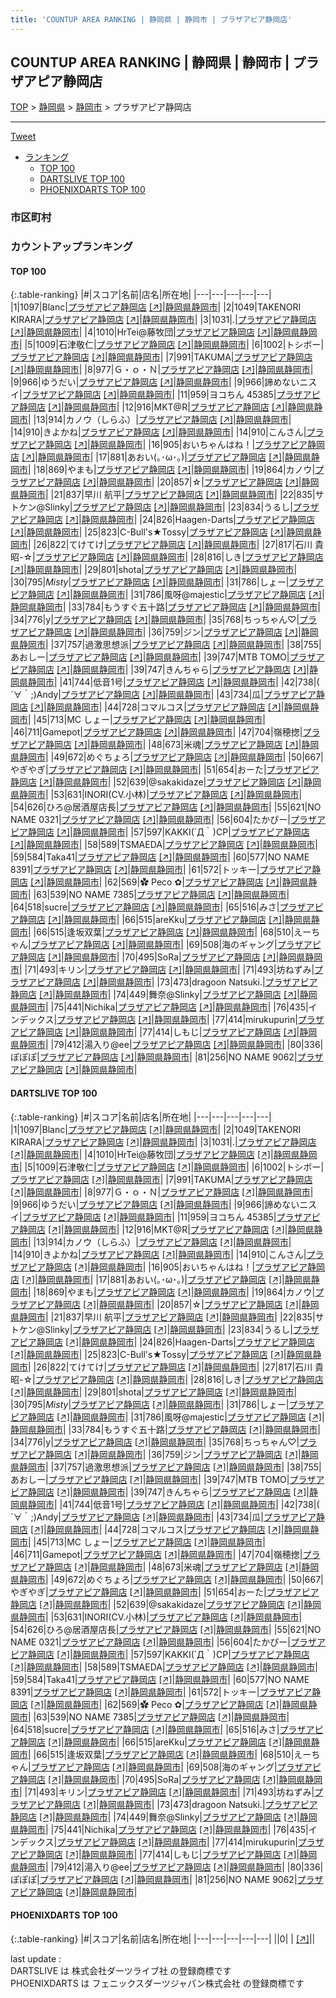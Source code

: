 ```yaml
---
title: 'COUNTUP AREA RANKING | 静岡県 | 静岡市 | プラザアピア静岡店'
---
```

## COUNTUP AREA RANKING | 静岡県 | 静岡市 | プラザアピア静岡店

[TOP](/darts/rank/) > [静岡県](/darts/rank/静岡県/) > [静岡市](/darts/rank/静岡県/静岡市/) > プラザアピア静岡店

___

<a href="https://twitter.com/share?ref_src=twsrc%5Etfw" data-text="COUNTUP AREA RANKING | 静岡県静岡市プラザアピア静岡店" class="twitter-share-button" data-hashtags="DARTSLIVE,PHOENIXDARTS,darts,ダーツ" data-show-count="false">Tweet</a>

* [ランキング](#カウントアップランキング)
    * [TOP 100](#top-100)
    * [DARTSLIVE TOP 100](#dartslive-top-100)
    * [PHOENIXDARTS TOP 100](#phoenixdarts-top-100)

### 市区町村

<ul>

</ul>

### カウントアップランキング

#### TOP 100



{:.table-ranking}
|#|スコア|名前|店名|所在地|
|---|---|---|---|---|
|1|1097|<span class="rank-name-dl">Blanc</span>|<a href="/darts/rank/shops/a243d5fac7a019170d9b047a20a7ba1e.html">プラザアピア静岡店</a> <a href="https://search.dartslive.com/jp/shop/a243d5fac7a019170d9b047a20a7ba1e">[↗]</a>|<a href="/darts/rank/静岡県/静岡市">静岡県静岡市</a>|
|2|1049|<span class="rank-name-dl">TAKENORI KIRARA</span>|<a href="/darts/rank/shops/a243d5fac7a019170d9b047a20a7ba1e.html">プラザアピア静岡店</a> <a href="https://search.dartslive.com/jp/shop/a243d5fac7a019170d9b047a20a7ba1e">[↗]</a>|<a href="/darts/rank/静岡県/静岡市">静岡県静岡市</a>|
|3|1031|<span class="rank-name-dl">.</span>|<a href="/darts/rank/shops/a243d5fac7a019170d9b047a20a7ba1e.html">プラザアピア静岡店</a> <a href="https://search.dartslive.com/jp/shop/a243d5fac7a019170d9b047a20a7ba1e">[↗]</a>|<a href="/darts/rank/静岡県/静岡市">静岡県静岡市</a>|
|4|1010|<span class="rank-name-dl">HrTei@藤牧団</span>|<a href="/darts/rank/shops/a243d5fac7a019170d9b047a20a7ba1e.html">プラザアピア静岡店</a> <a href="https://search.dartslive.com/jp/shop/a243d5fac7a019170d9b047a20a7ba1e">[↗]</a>|<a href="/darts/rank/静岡県/静岡市">静岡県静岡市</a>|
|5|1009|<span class="rank-name-dl">石津敬仁</span>|<a href="/darts/rank/shops/a243d5fac7a019170d9b047a20a7ba1e.html">プラザアピア静岡店</a> <a href="https://search.dartslive.com/jp/shop/a243d5fac7a019170d9b047a20a7ba1e">[↗]</a>|<a href="/darts/rank/静岡県/静岡市">静岡県静岡市</a>|
|6|1002|<span class="rank-name-dl">トシボー</span>|<a href="/darts/rank/shops/a243d5fac7a019170d9b047a20a7ba1e.html">プラザアピア静岡店</a> <a href="https://search.dartslive.com/jp/shop/a243d5fac7a019170d9b047a20a7ba1e">[↗]</a>|<a href="/darts/rank/静岡県/静岡市">静岡県静岡市</a>|
|7|991|<span class="rank-name-dl">TAKUMA</span>|<a href="/darts/rank/shops/a243d5fac7a019170d9b047a20a7ba1e.html">プラザアピア静岡店</a> <a href="https://search.dartslive.com/jp/shop/a243d5fac7a019170d9b047a20a7ba1e">[↗]</a>|<a href="/darts/rank/静岡県/静岡市">静岡県静岡市</a>|
|8|977|<span class="rank-name-dl">Ｇ・ｏ・Ｎ</span>|<a href="/darts/rank/shops/a243d5fac7a019170d9b047a20a7ba1e.html">プラザアピア静岡店</a> <a href="https://search.dartslive.com/jp/shop/a243d5fac7a019170d9b047a20a7ba1e">[↗]</a>|<a href="/darts/rank/静岡県/静岡市">静岡県静岡市</a>|
|9|966|<span class="rank-name-dl">ゆうだい</span>|<a href="/darts/rank/shops/a243d5fac7a019170d9b047a20a7ba1e.html">プラザアピア静岡店</a> <a href="https://search.dartslive.com/jp/shop/a243d5fac7a019170d9b047a20a7ba1e">[↗]</a>|<a href="/darts/rank/静岡県/静岡市">静岡県静岡市</a>|
|9|966|<span class="rank-name-dl">諦めないニスイ</span>|<a href="/darts/rank/shops/a243d5fac7a019170d9b047a20a7ba1e.html">プラザアピア静岡店</a> <a href="https://search.dartslive.com/jp/shop/a243d5fac7a019170d9b047a20a7ba1e">[↗]</a>|<a href="/darts/rank/静岡県/静岡市">静岡県静岡市</a>|
|11|959|<span class="rank-name-dl">ヨコちん 45385</span>|<a href="/darts/rank/shops/a243d5fac7a019170d9b047a20a7ba1e.html">プラザアピア静岡店</a> <a href="https://search.dartslive.com/jp/shop/a243d5fac7a019170d9b047a20a7ba1e">[↗]</a>|<a href="/darts/rank/静岡県/静岡市">静岡県静岡市</a>|
|12|916|<span class="rank-name-dl">MKT@R</span>|<a href="/darts/rank/shops/a243d5fac7a019170d9b047a20a7ba1e.html">プラザアピア静岡店</a> <a href="https://search.dartslive.com/jp/shop/a243d5fac7a019170d9b047a20a7ba1e">[↗]</a>|<a href="/darts/rank/静岡県/静岡市">静岡県静岡市</a>|
|13|914|<span class="rank-name-dl">カノウ（しらふ）</span>|<a href="/darts/rank/shops/a243d5fac7a019170d9b047a20a7ba1e.html">プラザアピア静岡店</a> <a href="https://search.dartslive.com/jp/shop/a243d5fac7a019170d9b047a20a7ba1e">[↗]</a>|<a href="/darts/rank/静岡県/静岡市">静岡県静岡市</a>|
|14|910|<span class="rank-name-dl">きよかね</span>|<a href="/darts/rank/shops/a243d5fac7a019170d9b047a20a7ba1e.html">プラザアピア静岡店</a> <a href="https://search.dartslive.com/jp/shop/a243d5fac7a019170d9b047a20a7ba1e">[↗]</a>|<a href="/darts/rank/静岡県/静岡市">静岡県静岡市</a>|
|14|910|<span class="rank-name-dl">こんさん</span>|<a href="/darts/rank/shops/a243d5fac7a019170d9b047a20a7ba1e.html">プラザアピア静岡店</a> <a href="https://search.dartslive.com/jp/shop/a243d5fac7a019170d9b047a20a7ba1e">[↗]</a>|<a href="/darts/rank/静岡県/静岡市">静岡県静岡市</a>|
|16|905|<span class="rank-name-dl">おいちゃんはね！</span>|<a href="/darts/rank/shops/a243d5fac7a019170d9b047a20a7ba1e.html">プラザアピア静岡店</a> <a href="https://search.dartslive.com/jp/shop/a243d5fac7a019170d9b047a20a7ba1e">[↗]</a>|<a href="/darts/rank/静岡県/静岡市">静岡県静岡市</a>|
|17|881|<span class="rank-name-dl">あおい(｡･ω･｡)</span>|<a href="/darts/rank/shops/a243d5fac7a019170d9b047a20a7ba1e.html">プラザアピア静岡店</a> <a href="https://search.dartslive.com/jp/shop/a243d5fac7a019170d9b047a20a7ba1e">[↗]</a>|<a href="/darts/rank/静岡県/静岡市">静岡県静岡市</a>|
|18|869|<span class="rank-name-dl">やまも</span>|<a href="/darts/rank/shops/a243d5fac7a019170d9b047a20a7ba1e.html">プラザアピア静岡店</a> <a href="https://search.dartslive.com/jp/shop/a243d5fac7a019170d9b047a20a7ba1e">[↗]</a>|<a href="/darts/rank/静岡県/静岡市">静岡県静岡市</a>|
|19|864|<span class="rank-name-dl">カノウ</span>|<a href="/darts/rank/shops/a243d5fac7a019170d9b047a20a7ba1e.html">プラザアピア静岡店</a> <a href="https://search.dartslive.com/jp/shop/a243d5fac7a019170d9b047a20a7ba1e">[↗]</a>|<a href="/darts/rank/静岡県/静岡市">静岡県静岡市</a>|
|20|857|<span class="rank-name-dl">☆</span>|<a href="/darts/rank/shops/a243d5fac7a019170d9b047a20a7ba1e.html">プラザアピア静岡店</a> <a href="https://search.dartslive.com/jp/shop/a243d5fac7a019170d9b047a20a7ba1e">[↗]</a>|<a href="/darts/rank/静岡県/静岡市">静岡県静岡市</a>|
|21|837|<span class="rank-name-dl">早川 航平</span>|<a href="/darts/rank/shops/a243d5fac7a019170d9b047a20a7ba1e.html">プラザアピア静岡店</a> <a href="https://search.dartslive.com/jp/shop/a243d5fac7a019170d9b047a20a7ba1e">[↗]</a>|<a href="/darts/rank/静岡県/静岡市">静岡県静岡市</a>|
|22|835|<span class="rank-name-dl">サトケン@Slinky</span>|<a href="/darts/rank/shops/a243d5fac7a019170d9b047a20a7ba1e.html">プラザアピア静岡店</a> <a href="https://search.dartslive.com/jp/shop/a243d5fac7a019170d9b047a20a7ba1e">[↗]</a>|<a href="/darts/rank/静岡県/静岡市">静岡県静岡市</a>|
|23|834|<span class="rank-name-dl">うるし</span>|<a href="/darts/rank/shops/a243d5fac7a019170d9b047a20a7ba1e.html">プラザアピア静岡店</a> <a href="https://search.dartslive.com/jp/shop/a243d5fac7a019170d9b047a20a7ba1e">[↗]</a>|<a href="/darts/rank/静岡県/静岡市">静岡県静岡市</a>|
|24|826|<span class="rank-name-dl">Haagen-Darts</span>|<a href="/darts/rank/shops/a243d5fac7a019170d9b047a20a7ba1e.html">プラザアピア静岡店</a> <a href="https://search.dartslive.com/jp/shop/a243d5fac7a019170d9b047a20a7ba1e">[↗]</a>|<a href="/darts/rank/静岡県/静岡市">静岡県静岡市</a>|
|25|823|<span class="rank-name-dl">C-Bull&#x27;s★Tossy</span>|<a href="/darts/rank/shops/a243d5fac7a019170d9b047a20a7ba1e.html">プラザアピア静岡店</a> <a href="https://search.dartslive.com/jp/shop/a243d5fac7a019170d9b047a20a7ba1e">[↗]</a>|<a href="/darts/rank/静岡県/静岡市">静岡県静岡市</a>|
|26|822|<span class="rank-name-dl">てけてけ</span>|<a href="/darts/rank/shops/a243d5fac7a019170d9b047a20a7ba1e.html">プラザアピア静岡店</a> <a href="https://search.dartslive.com/jp/shop/a243d5fac7a019170d9b047a20a7ba1e">[↗]</a>|<a href="/darts/rank/静岡県/静岡市">静岡県静岡市</a>|
|27|817|<span class="rank-name-dl">石川 貴昭-☆</span>|<a href="/darts/rank/shops/a243d5fac7a019170d9b047a20a7ba1e.html">プラザアピア静岡店</a> <a href="https://search.dartslive.com/jp/shop/a243d5fac7a019170d9b047a20a7ba1e">[↗]</a>|<a href="/darts/rank/静岡県/静岡市">静岡県静岡市</a>|
|28|816|<span class="rank-name-dl">しき</span>|<a href="/darts/rank/shops/a243d5fac7a019170d9b047a20a7ba1e.html">プラザアピア静岡店</a> <a href="https://search.dartslive.com/jp/shop/a243d5fac7a019170d9b047a20a7ba1e">[↗]</a>|<a href="/darts/rank/静岡県/静岡市">静岡県静岡市</a>|
|29|801|<span class="rank-name-dl">shota</span>|<a href="/darts/rank/shops/a243d5fac7a019170d9b047a20a7ba1e.html">プラザアピア静岡店</a> <a href="https://search.dartslive.com/jp/shop/a243d5fac7a019170d9b047a20a7ba1e">[↗]</a>|<a href="/darts/rank/静岡県/静岡市">静岡県静岡市</a>|
|30|795|<span class="rank-name-dl">*Misty*</span>|<a href="/darts/rank/shops/a243d5fac7a019170d9b047a20a7ba1e.html">プラザアピア静岡店</a> <a href="https://search.dartslive.com/jp/shop/a243d5fac7a019170d9b047a20a7ba1e">[↗]</a>|<a href="/darts/rank/静岡県/静岡市">静岡県静岡市</a>|
|31|786|<span class="rank-name-dl">しょー</span>|<a href="/darts/rank/shops/a243d5fac7a019170d9b047a20a7ba1e.html">プラザアピア静岡店</a> <a href="https://search.dartslive.com/jp/shop/a243d5fac7a019170d9b047a20a7ba1e">[↗]</a>|<a href="/darts/rank/静岡県/静岡市">静岡県静岡市</a>|
|31|786|<span class="rank-name-dl">風呀@majestic</span>|<a href="/darts/rank/shops/a243d5fac7a019170d9b047a20a7ba1e.html">プラザアピア静岡店</a> <a href="https://search.dartslive.com/jp/shop/a243d5fac7a019170d9b047a20a7ba1e">[↗]</a>|<a href="/darts/rank/静岡県/静岡市">静岡県静岡市</a>|
|33|784|<span class="rank-name-dl">もうすぐ五十路</span>|<a href="/darts/rank/shops/a243d5fac7a019170d9b047a20a7ba1e.html">プラザアピア静岡店</a> <a href="https://search.dartslive.com/jp/shop/a243d5fac7a019170d9b047a20a7ba1e">[↗]</a>|<a href="/darts/rank/静岡県/静岡市">静岡県静岡市</a>|
|34|776|<span class="rank-name-dl">y</span>|<a href="/darts/rank/shops/a243d5fac7a019170d9b047a20a7ba1e.html">プラザアピア静岡店</a> <a href="https://search.dartslive.com/jp/shop/a243d5fac7a019170d9b047a20a7ba1e">[↗]</a>|<a href="/darts/rank/静岡県/静岡市">静岡県静岡市</a>|
|35|768|<span class="rank-name-dl">ちっちゃん♡</span>|<a href="/darts/rank/shops/a243d5fac7a019170d9b047a20a7ba1e.html">プラザアピア静岡店</a> <a href="https://search.dartslive.com/jp/shop/a243d5fac7a019170d9b047a20a7ba1e">[↗]</a>|<a href="/darts/rank/静岡県/静岡市">静岡県静岡市</a>|
|36|759|<span class="rank-name-dl">ジン</span>|<a href="/darts/rank/shops/a243d5fac7a019170d9b047a20a7ba1e.html">プラザアピア静岡店</a> <a href="https://search.dartslive.com/jp/shop/a243d5fac7a019170d9b047a20a7ba1e">[↗]</a>|<a href="/darts/rank/静岡県/静岡市">静岡県静岡市</a>|
|37|757|<span class="rank-name-dl">過激思想派</span>|<a href="/darts/rank/shops/a243d5fac7a019170d9b047a20a7ba1e.html">プラザアピア静岡店</a> <a href="https://search.dartslive.com/jp/shop/a243d5fac7a019170d9b047a20a7ba1e">[↗]</a>|<a href="/darts/rank/静岡県/静岡市">静岡県静岡市</a>|
|38|755|<span class="rank-name-dl">あおしー</span>|<a href="/darts/rank/shops/a243d5fac7a019170d9b047a20a7ba1e.html">プラザアピア静岡店</a> <a href="https://search.dartslive.com/jp/shop/a243d5fac7a019170d9b047a20a7ba1e">[↗]</a>|<a href="/darts/rank/静岡県/静岡市">静岡県静岡市</a>|
|39|747|<span class="rank-name-dl">MTB TOMO</span>|<a href="/darts/rank/shops/a243d5fac7a019170d9b047a20a7ba1e.html">プラザアピア静岡店</a> <a href="https://search.dartslive.com/jp/shop/a243d5fac7a019170d9b047a20a7ba1e">[↗]</a>|<a href="/darts/rank/静岡県/静岡市">静岡県静岡市</a>|
|39|747|<span class="rank-name-dl">きんちゃら</span>|<a href="/darts/rank/shops/a243d5fac7a019170d9b047a20a7ba1e.html">プラザアピア静岡店</a> <a href="https://search.dartslive.com/jp/shop/a243d5fac7a019170d9b047a20a7ba1e">[↗]</a>|<a href="/darts/rank/静岡県/静岡市">静岡県静岡市</a>|
|41|744|<span class="rank-name-dl">低音1号</span>|<a href="/darts/rank/shops/a243d5fac7a019170d9b047a20a7ba1e.html">プラザアピア静岡店</a> <a href="https://search.dartslive.com/jp/shop/a243d5fac7a019170d9b047a20a7ba1e">[↗]</a>|<a href="/darts/rank/静岡県/静岡市">静岡県静岡市</a>|
|42|738|<span class="rank-name-dl">( ´∀｀;)Andy</span>|<a href="/darts/rank/shops/a243d5fac7a019170d9b047a20a7ba1e.html">プラザアピア静岡店</a> <a href="https://search.dartslive.com/jp/shop/a243d5fac7a019170d9b047a20a7ba1e">[↗]</a>|<a href="/darts/rank/静岡県/静岡市">静岡県静岡市</a>|
|43|734|<span class="rank-name-dl">瓜</span>|<a href="/darts/rank/shops/a243d5fac7a019170d9b047a20a7ba1e.html">プラザアピア静岡店</a> <a href="https://search.dartslive.com/jp/shop/a243d5fac7a019170d9b047a20a7ba1e">[↗]</a>|<a href="/darts/rank/静岡県/静岡市">静岡県静岡市</a>|
|44|728|<span class="rank-name-dl">コマルコス</span>|<a href="/darts/rank/shops/a243d5fac7a019170d9b047a20a7ba1e.html">プラザアピア静岡店</a> <a href="https://search.dartslive.com/jp/shop/a243d5fac7a019170d9b047a20a7ba1e">[↗]</a>|<a href="/darts/rank/静岡県/静岡市">静岡県静岡市</a>|
|45|713|<span class="rank-name-dl">MC しょー</span>|<a href="/darts/rank/shops/a243d5fac7a019170d9b047a20a7ba1e.html">プラザアピア静岡店</a> <a href="https://search.dartslive.com/jp/shop/a243d5fac7a019170d9b047a20a7ba1e">[↗]</a>|<a href="/darts/rank/静岡県/静岡市">静岡県静岡市</a>|
|46|711|<span class="rank-name-dl">Gamepot</span>|<a href="/darts/rank/shops/a243d5fac7a019170d9b047a20a7ba1e.html">プラザアピア静岡店</a> <a href="https://search.dartslive.com/jp/shop/a243d5fac7a019170d9b047a20a7ba1e">[↗]</a>|<a href="/darts/rank/静岡県/静岡市">静岡県静岡市</a>|
|47|704|<span class="rank-name-dl">嶺穂揔</span>|<a href="/darts/rank/shops/a243d5fac7a019170d9b047a20a7ba1e.html">プラザアピア静岡店</a> <a href="https://search.dartslive.com/jp/shop/a243d5fac7a019170d9b047a20a7ba1e">[↗]</a>|<a href="/darts/rank/静岡県/静岡市">静岡県静岡市</a>|
|48|673|<span class="rank-name-dl">米魂</span>|<a href="/darts/rank/shops/a243d5fac7a019170d9b047a20a7ba1e.html">プラザアピア静岡店</a> <a href="https://search.dartslive.com/jp/shop/a243d5fac7a019170d9b047a20a7ba1e">[↗]</a>|<a href="/darts/rank/静岡県/静岡市">静岡県静岡市</a>|
|49|672|<span class="rank-name-dl">めぐちょろ</span>|<a href="/darts/rank/shops/a243d5fac7a019170d9b047a20a7ba1e.html">プラザアピア静岡店</a> <a href="https://search.dartslive.com/jp/shop/a243d5fac7a019170d9b047a20a7ba1e">[↗]</a>|<a href="/darts/rank/静岡県/静岡市">静岡県静岡市</a>|
|50|667|<span class="rank-name-dl">やぎやぎ</span>|<a href="/darts/rank/shops/a243d5fac7a019170d9b047a20a7ba1e.html">プラザアピア静岡店</a> <a href="https://search.dartslive.com/jp/shop/a243d5fac7a019170d9b047a20a7ba1e">[↗]</a>|<a href="/darts/rank/静岡県/静岡市">静岡県静岡市</a>|
|51|654|<span class="rank-name-dl">おーた</span>|<a href="/darts/rank/shops/a243d5fac7a019170d9b047a20a7ba1e.html">プラザアピア静岡店</a> <a href="https://search.dartslive.com/jp/shop/a243d5fac7a019170d9b047a20a7ba1e">[↗]</a>|<a href="/darts/rank/静岡県/静岡市">静岡県静岡市</a>|
|52|639|<span class="rank-name-dl">@sakakidaze</span>|<a href="/darts/rank/shops/a243d5fac7a019170d9b047a20a7ba1e.html">プラザアピア静岡店</a> <a href="https://search.dartslive.com/jp/shop/a243d5fac7a019170d9b047a20a7ba1e">[↗]</a>|<a href="/darts/rank/静岡県/静岡市">静岡県静岡市</a>|
|53|631|<span class="rank-name-dl">INORI(CV.小林)</span>|<a href="/darts/rank/shops/a243d5fac7a019170d9b047a20a7ba1e.html">プラザアピア静岡店</a> <a href="https://search.dartslive.com/jp/shop/a243d5fac7a019170d9b047a20a7ba1e">[↗]</a>|<a href="/darts/rank/静岡県/静岡市">静岡県静岡市</a>|
|54|626|<span class="rank-name-dl">ひろ@居酒屋店長</span>|<a href="/darts/rank/shops/a243d5fac7a019170d9b047a20a7ba1e.html">プラザアピア静岡店</a> <a href="https://search.dartslive.com/jp/shop/a243d5fac7a019170d9b047a20a7ba1e">[↗]</a>|<a href="/darts/rank/静岡県/静岡市">静岡県静岡市</a>|
|55|621|<span class="rank-name-dl">NO NAME 0321</span>|<a href="/darts/rank/shops/a243d5fac7a019170d9b047a20a7ba1e.html">プラザアピア静岡店</a> <a href="https://search.dartslive.com/jp/shop/a243d5fac7a019170d9b047a20a7ba1e">[↗]</a>|<a href="/darts/rank/静岡県/静岡市">静岡県静岡市</a>|
|56|604|<span class="rank-name-dl">たかぴー</span>|<a href="/darts/rank/shops/a243d5fac7a019170d9b047a20a7ba1e.html">プラザアピア静岡店</a> <a href="https://search.dartslive.com/jp/shop/a243d5fac7a019170d9b047a20a7ba1e">[↗]</a>|<a href="/darts/rank/静岡県/静岡市">静岡県静岡市</a>|
|57|597|<span class="rank-name-dl">KAKKI(´Д｀)CP</span>|<a href="/darts/rank/shops/a243d5fac7a019170d9b047a20a7ba1e.html">プラザアピア静岡店</a> <a href="https://search.dartslive.com/jp/shop/a243d5fac7a019170d9b047a20a7ba1e">[↗]</a>|<a href="/darts/rank/静岡県/静岡市">静岡県静岡市</a>|
|58|589|<span class="rank-name-dl">TSMAEDA</span>|<a href="/darts/rank/shops/a243d5fac7a019170d9b047a20a7ba1e.html">プラザアピア静岡店</a> <a href="https://search.dartslive.com/jp/shop/a243d5fac7a019170d9b047a20a7ba1e">[↗]</a>|<a href="/darts/rank/静岡県/静岡市">静岡県静岡市</a>|
|59|584|<span class="rank-name-dl">Taka41</span>|<a href="/darts/rank/shops/a243d5fac7a019170d9b047a20a7ba1e.html">プラザアピア静岡店</a> <a href="https://search.dartslive.com/jp/shop/a243d5fac7a019170d9b047a20a7ba1e">[↗]</a>|<a href="/darts/rank/静岡県/静岡市">静岡県静岡市</a>|
|60|577|<span class="rank-name-dl">NO NAME 8391</span>|<a href="/darts/rank/shops/a243d5fac7a019170d9b047a20a7ba1e.html">プラザアピア静岡店</a> <a href="https://search.dartslive.com/jp/shop/a243d5fac7a019170d9b047a20a7ba1e">[↗]</a>|<a href="/darts/rank/静岡県/静岡市">静岡県静岡市</a>|
|61|572|<span class="rank-name-dl">トッキー</span>|<a href="/darts/rank/shops/a243d5fac7a019170d9b047a20a7ba1e.html">プラザアピア静岡店</a> <a href="https://search.dartslive.com/jp/shop/a243d5fac7a019170d9b047a20a7ba1e">[↗]</a>|<a href="/darts/rank/静岡県/静岡市">静岡県静岡市</a>|
|62|569|<span class="rank-name-dl">✿ Peco ✿</span>|<a href="/darts/rank/shops/a243d5fac7a019170d9b047a20a7ba1e.html">プラザアピア静岡店</a> <a href="https://search.dartslive.com/jp/shop/a243d5fac7a019170d9b047a20a7ba1e">[↗]</a>|<a href="/darts/rank/静岡県/静岡市">静岡県静岡市</a>|
|63|539|<span class="rank-name-dl">NO NAME 7385</span>|<a href="/darts/rank/shops/a243d5fac7a019170d9b047a20a7ba1e.html">プラザアピア静岡店</a> <a href="https://search.dartslive.com/jp/shop/a243d5fac7a019170d9b047a20a7ba1e">[↗]</a>|<a href="/darts/rank/静岡県/静岡市">静岡県静岡市</a>|
|64|518|<span class="rank-name-dl">sucre</span>|<a href="/darts/rank/shops/a243d5fac7a019170d9b047a20a7ba1e.html">プラザアピア静岡店</a> <a href="https://search.dartslive.com/jp/shop/a243d5fac7a019170d9b047a20a7ba1e">[↗]</a>|<a href="/darts/rank/静岡県/静岡市">静岡県静岡市</a>|
|65|516|<span class="rank-name-dl">みさ</span>|<a href="/darts/rank/shops/a243d5fac7a019170d9b047a20a7ba1e.html">プラザアピア静岡店</a> <a href="https://search.dartslive.com/jp/shop/a243d5fac7a019170d9b047a20a7ba1e">[↗]</a>|<a href="/darts/rank/静岡県/静岡市">静岡県静岡市</a>|
|66|515|<span class="rank-name-dl">areKku</span>|<a href="/darts/rank/shops/a243d5fac7a019170d9b047a20a7ba1e.html">プラザアピア静岡店</a> <a href="https://search.dartslive.com/jp/shop/a243d5fac7a019170d9b047a20a7ba1e">[↗]</a>|<a href="/darts/rank/静岡県/静岡市">静岡県静岡市</a>|
|66|515|<span class="rank-name-dl">逢坂双葉</span>|<a href="/darts/rank/shops/a243d5fac7a019170d9b047a20a7ba1e.html">プラザアピア静岡店</a> <a href="https://search.dartslive.com/jp/shop/a243d5fac7a019170d9b047a20a7ba1e">[↗]</a>|<a href="/darts/rank/静岡県/静岡市">静岡県静岡市</a>|
|68|510|<span class="rank-name-dl">えーちゃん</span>|<a href="/darts/rank/shops/a243d5fac7a019170d9b047a20a7ba1e.html">プラザアピア静岡店</a> <a href="https://search.dartslive.com/jp/shop/a243d5fac7a019170d9b047a20a7ba1e">[↗]</a>|<a href="/darts/rank/静岡県/静岡市">静岡県静岡市</a>|
|69|508|<span class="rank-name-dl">海のギャング</span>|<a href="/darts/rank/shops/a243d5fac7a019170d9b047a20a7ba1e.html">プラザアピア静岡店</a> <a href="https://search.dartslive.com/jp/shop/a243d5fac7a019170d9b047a20a7ba1e">[↗]</a>|<a href="/darts/rank/静岡県/静岡市">静岡県静岡市</a>|
|70|495|<span class="rank-name-dl">SoRa</span>|<a href="/darts/rank/shops/a243d5fac7a019170d9b047a20a7ba1e.html">プラザアピア静岡店</a> <a href="https://search.dartslive.com/jp/shop/a243d5fac7a019170d9b047a20a7ba1e">[↗]</a>|<a href="/darts/rank/静岡県/静岡市">静岡県静岡市</a>|
|71|493|<span class="rank-name-dl">キリン</span>|<a href="/darts/rank/shops/a243d5fac7a019170d9b047a20a7ba1e.html">プラザアピア静岡店</a> <a href="https://search.dartslive.com/jp/shop/a243d5fac7a019170d9b047a20a7ba1e">[↗]</a>|<a href="/darts/rank/静岡県/静岡市">静岡県静岡市</a>|
|71|493|<span class="rank-name-dl">坊ねずみ</span>|<a href="/darts/rank/shops/a243d5fac7a019170d9b047a20a7ba1e.html">プラザアピア静岡店</a> <a href="https://search.dartslive.com/jp/shop/a243d5fac7a019170d9b047a20a7ba1e">[↗]</a>|<a href="/darts/rank/静岡県/静岡市">静岡県静岡市</a>|
|73|473|<span class="rank-name-dl">dragoon Natsuki.</span>|<a href="/darts/rank/shops/a243d5fac7a019170d9b047a20a7ba1e.html">プラザアピア静岡店</a> <a href="https://search.dartslive.com/jp/shop/a243d5fac7a019170d9b047a20a7ba1e">[↗]</a>|<a href="/darts/rank/静岡県/静岡市">静岡県静岡市</a>|
|74|449|<span class="rank-name-dl">舞奈@Slinky</span>|<a href="/darts/rank/shops/a243d5fac7a019170d9b047a20a7ba1e.html">プラザアピア静岡店</a> <a href="https://search.dartslive.com/jp/shop/a243d5fac7a019170d9b047a20a7ba1e">[↗]</a>|<a href="/darts/rank/静岡県/静岡市">静岡県静岡市</a>|
|75|441|<span class="rank-name-dl">Nichika</span>|<a href="/darts/rank/shops/a243d5fac7a019170d9b047a20a7ba1e.html">プラザアピア静岡店</a> <a href="https://search.dartslive.com/jp/shop/a243d5fac7a019170d9b047a20a7ba1e">[↗]</a>|<a href="/darts/rank/静岡県/静岡市">静岡県静岡市</a>|
|76|435|<span class="rank-name-dl">インデックス</span>|<a href="/darts/rank/shops/a243d5fac7a019170d9b047a20a7ba1e.html">プラザアピア静岡店</a> <a href="https://search.dartslive.com/jp/shop/a243d5fac7a019170d9b047a20a7ba1e">[↗]</a>|<a href="/darts/rank/静岡県/静岡市">静岡県静岡市</a>|
|77|414|<span class="rank-name-dl">mirukupurin</span>|<a href="/darts/rank/shops/a243d5fac7a019170d9b047a20a7ba1e.html">プラザアピア静岡店</a> <a href="https://search.dartslive.com/jp/shop/a243d5fac7a019170d9b047a20a7ba1e">[↗]</a>|<a href="/darts/rank/静岡県/静岡市">静岡県静岡市</a>|
|77|414|<span class="rank-name-dl">しもじ</span>|<a href="/darts/rank/shops/a243d5fac7a019170d9b047a20a7ba1e.html">プラザアピア静岡店</a> <a href="https://search.dartslive.com/jp/shop/a243d5fac7a019170d9b047a20a7ba1e">[↗]</a>|<a href="/darts/rank/静岡県/静岡市">静岡県静岡市</a>|
|79|412|<span class="rank-name-dl">湯入り@ee</span>|<a href="/darts/rank/shops/a243d5fac7a019170d9b047a20a7ba1e.html">プラザアピア静岡店</a> <a href="https://search.dartslive.com/jp/shop/a243d5fac7a019170d9b047a20a7ba1e">[↗]</a>|<a href="/darts/rank/静岡県/静岡市">静岡県静岡市</a>|
|80|336|<span class="rank-name-dl">ぽぽぽ</span>|<a href="/darts/rank/shops/a243d5fac7a019170d9b047a20a7ba1e.html">プラザアピア静岡店</a> <a href="https://search.dartslive.com/jp/shop/a243d5fac7a019170d9b047a20a7ba1e">[↗]</a>|<a href="/darts/rank/静岡県/静岡市">静岡県静岡市</a>|
|81|256|<span class="rank-name-dl">NO NAME 9062</span>|<a href="/darts/rank/shops/a243d5fac7a019170d9b047a20a7ba1e.html">プラザアピア静岡店</a> <a href="https://search.dartslive.com/jp/shop/a243d5fac7a019170d9b047a20a7ba1e">[↗]</a>|<a href="/darts/rank/静岡県/静岡市">静岡県静岡市</a>|


#### DARTSLIVE TOP 100



{:.table-ranking}
|#|スコア|名前|店名|所在地|
|---|---|---|---|---|
|1|1097|<span class="rank-name-dl">Blanc</span>|<a href="/darts/rank/shops/a243d5fac7a019170d9b047a20a7ba1e.html">プラザアピア静岡店</a> <a href="https://search.dartslive.com/jp/shop/a243d5fac7a019170d9b047a20a7ba1e">[↗]</a>|<a href="/darts/rank/静岡県/静岡市">静岡県静岡市</a>|
|2|1049|<span class="rank-name-dl">TAKENORI KIRARA</span>|<a href="/darts/rank/shops/a243d5fac7a019170d9b047a20a7ba1e.html">プラザアピア静岡店</a> <a href="https://search.dartslive.com/jp/shop/a243d5fac7a019170d9b047a20a7ba1e">[↗]</a>|<a href="/darts/rank/静岡県/静岡市">静岡県静岡市</a>|
|3|1031|<span class="rank-name-dl">.</span>|<a href="/darts/rank/shops/a243d5fac7a019170d9b047a20a7ba1e.html">プラザアピア静岡店</a> <a href="https://search.dartslive.com/jp/shop/a243d5fac7a019170d9b047a20a7ba1e">[↗]</a>|<a href="/darts/rank/静岡県/静岡市">静岡県静岡市</a>|
|4|1010|<span class="rank-name-dl">HrTei@藤牧団</span>|<a href="/darts/rank/shops/a243d5fac7a019170d9b047a20a7ba1e.html">プラザアピア静岡店</a> <a href="https://search.dartslive.com/jp/shop/a243d5fac7a019170d9b047a20a7ba1e">[↗]</a>|<a href="/darts/rank/静岡県/静岡市">静岡県静岡市</a>|
|5|1009|<span class="rank-name-dl">石津敬仁</span>|<a href="/darts/rank/shops/a243d5fac7a019170d9b047a20a7ba1e.html">プラザアピア静岡店</a> <a href="https://search.dartslive.com/jp/shop/a243d5fac7a019170d9b047a20a7ba1e">[↗]</a>|<a href="/darts/rank/静岡県/静岡市">静岡県静岡市</a>|
|6|1002|<span class="rank-name-dl">トシボー</span>|<a href="/darts/rank/shops/a243d5fac7a019170d9b047a20a7ba1e.html">プラザアピア静岡店</a> <a href="https://search.dartslive.com/jp/shop/a243d5fac7a019170d9b047a20a7ba1e">[↗]</a>|<a href="/darts/rank/静岡県/静岡市">静岡県静岡市</a>|
|7|991|<span class="rank-name-dl">TAKUMA</span>|<a href="/darts/rank/shops/a243d5fac7a019170d9b047a20a7ba1e.html">プラザアピア静岡店</a> <a href="https://search.dartslive.com/jp/shop/a243d5fac7a019170d9b047a20a7ba1e">[↗]</a>|<a href="/darts/rank/静岡県/静岡市">静岡県静岡市</a>|
|8|977|<span class="rank-name-dl">Ｇ・ｏ・Ｎ</span>|<a href="/darts/rank/shops/a243d5fac7a019170d9b047a20a7ba1e.html">プラザアピア静岡店</a> <a href="https://search.dartslive.com/jp/shop/a243d5fac7a019170d9b047a20a7ba1e">[↗]</a>|<a href="/darts/rank/静岡県/静岡市">静岡県静岡市</a>|
|9|966|<span class="rank-name-dl">ゆうだい</span>|<a href="/darts/rank/shops/a243d5fac7a019170d9b047a20a7ba1e.html">プラザアピア静岡店</a> <a href="https://search.dartslive.com/jp/shop/a243d5fac7a019170d9b047a20a7ba1e">[↗]</a>|<a href="/darts/rank/静岡県/静岡市">静岡県静岡市</a>|
|9|966|<span class="rank-name-dl">諦めないニスイ</span>|<a href="/darts/rank/shops/a243d5fac7a019170d9b047a20a7ba1e.html">プラザアピア静岡店</a> <a href="https://search.dartslive.com/jp/shop/a243d5fac7a019170d9b047a20a7ba1e">[↗]</a>|<a href="/darts/rank/静岡県/静岡市">静岡県静岡市</a>|
|11|959|<span class="rank-name-dl">ヨコちん 45385</span>|<a href="/darts/rank/shops/a243d5fac7a019170d9b047a20a7ba1e.html">プラザアピア静岡店</a> <a href="https://search.dartslive.com/jp/shop/a243d5fac7a019170d9b047a20a7ba1e">[↗]</a>|<a href="/darts/rank/静岡県/静岡市">静岡県静岡市</a>|
|12|916|<span class="rank-name-dl">MKT@R</span>|<a href="/darts/rank/shops/a243d5fac7a019170d9b047a20a7ba1e.html">プラザアピア静岡店</a> <a href="https://search.dartslive.com/jp/shop/a243d5fac7a019170d9b047a20a7ba1e">[↗]</a>|<a href="/darts/rank/静岡県/静岡市">静岡県静岡市</a>|
|13|914|<span class="rank-name-dl">カノウ（しらふ）</span>|<a href="/darts/rank/shops/a243d5fac7a019170d9b047a20a7ba1e.html">プラザアピア静岡店</a> <a href="https://search.dartslive.com/jp/shop/a243d5fac7a019170d9b047a20a7ba1e">[↗]</a>|<a href="/darts/rank/静岡県/静岡市">静岡県静岡市</a>|
|14|910|<span class="rank-name-dl">きよかね</span>|<a href="/darts/rank/shops/a243d5fac7a019170d9b047a20a7ba1e.html">プラザアピア静岡店</a> <a href="https://search.dartslive.com/jp/shop/a243d5fac7a019170d9b047a20a7ba1e">[↗]</a>|<a href="/darts/rank/静岡県/静岡市">静岡県静岡市</a>|
|14|910|<span class="rank-name-dl">こんさん</span>|<a href="/darts/rank/shops/a243d5fac7a019170d9b047a20a7ba1e.html">プラザアピア静岡店</a> <a href="https://search.dartslive.com/jp/shop/a243d5fac7a019170d9b047a20a7ba1e">[↗]</a>|<a href="/darts/rank/静岡県/静岡市">静岡県静岡市</a>|
|16|905|<span class="rank-name-dl">おいちゃんはね！</span>|<a href="/darts/rank/shops/a243d5fac7a019170d9b047a20a7ba1e.html">プラザアピア静岡店</a> <a href="https://search.dartslive.com/jp/shop/a243d5fac7a019170d9b047a20a7ba1e">[↗]</a>|<a href="/darts/rank/静岡県/静岡市">静岡県静岡市</a>|
|17|881|<span class="rank-name-dl">あおい(｡･ω･｡)</span>|<a href="/darts/rank/shops/a243d5fac7a019170d9b047a20a7ba1e.html">プラザアピア静岡店</a> <a href="https://search.dartslive.com/jp/shop/a243d5fac7a019170d9b047a20a7ba1e">[↗]</a>|<a href="/darts/rank/静岡県/静岡市">静岡県静岡市</a>|
|18|869|<span class="rank-name-dl">やまも</span>|<a href="/darts/rank/shops/a243d5fac7a019170d9b047a20a7ba1e.html">プラザアピア静岡店</a> <a href="https://search.dartslive.com/jp/shop/a243d5fac7a019170d9b047a20a7ba1e">[↗]</a>|<a href="/darts/rank/静岡県/静岡市">静岡県静岡市</a>|
|19|864|<span class="rank-name-dl">カノウ</span>|<a href="/darts/rank/shops/a243d5fac7a019170d9b047a20a7ba1e.html">プラザアピア静岡店</a> <a href="https://search.dartslive.com/jp/shop/a243d5fac7a019170d9b047a20a7ba1e">[↗]</a>|<a href="/darts/rank/静岡県/静岡市">静岡県静岡市</a>|
|20|857|<span class="rank-name-dl">☆</span>|<a href="/darts/rank/shops/a243d5fac7a019170d9b047a20a7ba1e.html">プラザアピア静岡店</a> <a href="https://search.dartslive.com/jp/shop/a243d5fac7a019170d9b047a20a7ba1e">[↗]</a>|<a href="/darts/rank/静岡県/静岡市">静岡県静岡市</a>|
|21|837|<span class="rank-name-dl">早川 航平</span>|<a href="/darts/rank/shops/a243d5fac7a019170d9b047a20a7ba1e.html">プラザアピア静岡店</a> <a href="https://search.dartslive.com/jp/shop/a243d5fac7a019170d9b047a20a7ba1e">[↗]</a>|<a href="/darts/rank/静岡県/静岡市">静岡県静岡市</a>|
|22|835|<span class="rank-name-dl">サトケン@Slinky</span>|<a href="/darts/rank/shops/a243d5fac7a019170d9b047a20a7ba1e.html">プラザアピア静岡店</a> <a href="https://search.dartslive.com/jp/shop/a243d5fac7a019170d9b047a20a7ba1e">[↗]</a>|<a href="/darts/rank/静岡県/静岡市">静岡県静岡市</a>|
|23|834|<span class="rank-name-dl">うるし</span>|<a href="/darts/rank/shops/a243d5fac7a019170d9b047a20a7ba1e.html">プラザアピア静岡店</a> <a href="https://search.dartslive.com/jp/shop/a243d5fac7a019170d9b047a20a7ba1e">[↗]</a>|<a href="/darts/rank/静岡県/静岡市">静岡県静岡市</a>|
|24|826|<span class="rank-name-dl">Haagen-Darts</span>|<a href="/darts/rank/shops/a243d5fac7a019170d9b047a20a7ba1e.html">プラザアピア静岡店</a> <a href="https://search.dartslive.com/jp/shop/a243d5fac7a019170d9b047a20a7ba1e">[↗]</a>|<a href="/darts/rank/静岡県/静岡市">静岡県静岡市</a>|
|25|823|<span class="rank-name-dl">C-Bull&#x27;s★Tossy</span>|<a href="/darts/rank/shops/a243d5fac7a019170d9b047a20a7ba1e.html">プラザアピア静岡店</a> <a href="https://search.dartslive.com/jp/shop/a243d5fac7a019170d9b047a20a7ba1e">[↗]</a>|<a href="/darts/rank/静岡県/静岡市">静岡県静岡市</a>|
|26|822|<span class="rank-name-dl">てけてけ</span>|<a href="/darts/rank/shops/a243d5fac7a019170d9b047a20a7ba1e.html">プラザアピア静岡店</a> <a href="https://search.dartslive.com/jp/shop/a243d5fac7a019170d9b047a20a7ba1e">[↗]</a>|<a href="/darts/rank/静岡県/静岡市">静岡県静岡市</a>|
|27|817|<span class="rank-name-dl">石川 貴昭-☆</span>|<a href="/darts/rank/shops/a243d5fac7a019170d9b047a20a7ba1e.html">プラザアピア静岡店</a> <a href="https://search.dartslive.com/jp/shop/a243d5fac7a019170d9b047a20a7ba1e">[↗]</a>|<a href="/darts/rank/静岡県/静岡市">静岡県静岡市</a>|
|28|816|<span class="rank-name-dl">しき</span>|<a href="/darts/rank/shops/a243d5fac7a019170d9b047a20a7ba1e.html">プラザアピア静岡店</a> <a href="https://search.dartslive.com/jp/shop/a243d5fac7a019170d9b047a20a7ba1e">[↗]</a>|<a href="/darts/rank/静岡県/静岡市">静岡県静岡市</a>|
|29|801|<span class="rank-name-dl">shota</span>|<a href="/darts/rank/shops/a243d5fac7a019170d9b047a20a7ba1e.html">プラザアピア静岡店</a> <a href="https://search.dartslive.com/jp/shop/a243d5fac7a019170d9b047a20a7ba1e">[↗]</a>|<a href="/darts/rank/静岡県/静岡市">静岡県静岡市</a>|
|30|795|<span class="rank-name-dl">*Misty*</span>|<a href="/darts/rank/shops/a243d5fac7a019170d9b047a20a7ba1e.html">プラザアピア静岡店</a> <a href="https://search.dartslive.com/jp/shop/a243d5fac7a019170d9b047a20a7ba1e">[↗]</a>|<a href="/darts/rank/静岡県/静岡市">静岡県静岡市</a>|
|31|786|<span class="rank-name-dl">しょー</span>|<a href="/darts/rank/shops/a243d5fac7a019170d9b047a20a7ba1e.html">プラザアピア静岡店</a> <a href="https://search.dartslive.com/jp/shop/a243d5fac7a019170d9b047a20a7ba1e">[↗]</a>|<a href="/darts/rank/静岡県/静岡市">静岡県静岡市</a>|
|31|786|<span class="rank-name-dl">風呀@majestic</span>|<a href="/darts/rank/shops/a243d5fac7a019170d9b047a20a7ba1e.html">プラザアピア静岡店</a> <a href="https://search.dartslive.com/jp/shop/a243d5fac7a019170d9b047a20a7ba1e">[↗]</a>|<a href="/darts/rank/静岡県/静岡市">静岡県静岡市</a>|
|33|784|<span class="rank-name-dl">もうすぐ五十路</span>|<a href="/darts/rank/shops/a243d5fac7a019170d9b047a20a7ba1e.html">プラザアピア静岡店</a> <a href="https://search.dartslive.com/jp/shop/a243d5fac7a019170d9b047a20a7ba1e">[↗]</a>|<a href="/darts/rank/静岡県/静岡市">静岡県静岡市</a>|
|34|776|<span class="rank-name-dl">y</span>|<a href="/darts/rank/shops/a243d5fac7a019170d9b047a20a7ba1e.html">プラザアピア静岡店</a> <a href="https://search.dartslive.com/jp/shop/a243d5fac7a019170d9b047a20a7ba1e">[↗]</a>|<a href="/darts/rank/静岡県/静岡市">静岡県静岡市</a>|
|35|768|<span class="rank-name-dl">ちっちゃん♡</span>|<a href="/darts/rank/shops/a243d5fac7a019170d9b047a20a7ba1e.html">プラザアピア静岡店</a> <a href="https://search.dartslive.com/jp/shop/a243d5fac7a019170d9b047a20a7ba1e">[↗]</a>|<a href="/darts/rank/静岡県/静岡市">静岡県静岡市</a>|
|36|759|<span class="rank-name-dl">ジン</span>|<a href="/darts/rank/shops/a243d5fac7a019170d9b047a20a7ba1e.html">プラザアピア静岡店</a> <a href="https://search.dartslive.com/jp/shop/a243d5fac7a019170d9b047a20a7ba1e">[↗]</a>|<a href="/darts/rank/静岡県/静岡市">静岡県静岡市</a>|
|37|757|<span class="rank-name-dl">過激思想派</span>|<a href="/darts/rank/shops/a243d5fac7a019170d9b047a20a7ba1e.html">プラザアピア静岡店</a> <a href="https://search.dartslive.com/jp/shop/a243d5fac7a019170d9b047a20a7ba1e">[↗]</a>|<a href="/darts/rank/静岡県/静岡市">静岡県静岡市</a>|
|38|755|<span class="rank-name-dl">あおしー</span>|<a href="/darts/rank/shops/a243d5fac7a019170d9b047a20a7ba1e.html">プラザアピア静岡店</a> <a href="https://search.dartslive.com/jp/shop/a243d5fac7a019170d9b047a20a7ba1e">[↗]</a>|<a href="/darts/rank/静岡県/静岡市">静岡県静岡市</a>|
|39|747|<span class="rank-name-dl">MTB TOMO</span>|<a href="/darts/rank/shops/a243d5fac7a019170d9b047a20a7ba1e.html">プラザアピア静岡店</a> <a href="https://search.dartslive.com/jp/shop/a243d5fac7a019170d9b047a20a7ba1e">[↗]</a>|<a href="/darts/rank/静岡県/静岡市">静岡県静岡市</a>|
|39|747|<span class="rank-name-dl">きんちゃら</span>|<a href="/darts/rank/shops/a243d5fac7a019170d9b047a20a7ba1e.html">プラザアピア静岡店</a> <a href="https://search.dartslive.com/jp/shop/a243d5fac7a019170d9b047a20a7ba1e">[↗]</a>|<a href="/darts/rank/静岡県/静岡市">静岡県静岡市</a>|
|41|744|<span class="rank-name-dl">低音1号</span>|<a href="/darts/rank/shops/a243d5fac7a019170d9b047a20a7ba1e.html">プラザアピア静岡店</a> <a href="https://search.dartslive.com/jp/shop/a243d5fac7a019170d9b047a20a7ba1e">[↗]</a>|<a href="/darts/rank/静岡県/静岡市">静岡県静岡市</a>|
|42|738|<span class="rank-name-dl">( ´∀｀;)Andy</span>|<a href="/darts/rank/shops/a243d5fac7a019170d9b047a20a7ba1e.html">プラザアピア静岡店</a> <a href="https://search.dartslive.com/jp/shop/a243d5fac7a019170d9b047a20a7ba1e">[↗]</a>|<a href="/darts/rank/静岡県/静岡市">静岡県静岡市</a>|
|43|734|<span class="rank-name-dl">瓜</span>|<a href="/darts/rank/shops/a243d5fac7a019170d9b047a20a7ba1e.html">プラザアピア静岡店</a> <a href="https://search.dartslive.com/jp/shop/a243d5fac7a019170d9b047a20a7ba1e">[↗]</a>|<a href="/darts/rank/静岡県/静岡市">静岡県静岡市</a>|
|44|728|<span class="rank-name-dl">コマルコス</span>|<a href="/darts/rank/shops/a243d5fac7a019170d9b047a20a7ba1e.html">プラザアピア静岡店</a> <a href="https://search.dartslive.com/jp/shop/a243d5fac7a019170d9b047a20a7ba1e">[↗]</a>|<a href="/darts/rank/静岡県/静岡市">静岡県静岡市</a>|
|45|713|<span class="rank-name-dl">MC しょー</span>|<a href="/darts/rank/shops/a243d5fac7a019170d9b047a20a7ba1e.html">プラザアピア静岡店</a> <a href="https://search.dartslive.com/jp/shop/a243d5fac7a019170d9b047a20a7ba1e">[↗]</a>|<a href="/darts/rank/静岡県/静岡市">静岡県静岡市</a>|
|46|711|<span class="rank-name-dl">Gamepot</span>|<a href="/darts/rank/shops/a243d5fac7a019170d9b047a20a7ba1e.html">プラザアピア静岡店</a> <a href="https://search.dartslive.com/jp/shop/a243d5fac7a019170d9b047a20a7ba1e">[↗]</a>|<a href="/darts/rank/静岡県/静岡市">静岡県静岡市</a>|
|47|704|<span class="rank-name-dl">嶺穂揔</span>|<a href="/darts/rank/shops/a243d5fac7a019170d9b047a20a7ba1e.html">プラザアピア静岡店</a> <a href="https://search.dartslive.com/jp/shop/a243d5fac7a019170d9b047a20a7ba1e">[↗]</a>|<a href="/darts/rank/静岡県/静岡市">静岡県静岡市</a>|
|48|673|<span class="rank-name-dl">米魂</span>|<a href="/darts/rank/shops/a243d5fac7a019170d9b047a20a7ba1e.html">プラザアピア静岡店</a> <a href="https://search.dartslive.com/jp/shop/a243d5fac7a019170d9b047a20a7ba1e">[↗]</a>|<a href="/darts/rank/静岡県/静岡市">静岡県静岡市</a>|
|49|672|<span class="rank-name-dl">めぐちょろ</span>|<a href="/darts/rank/shops/a243d5fac7a019170d9b047a20a7ba1e.html">プラザアピア静岡店</a> <a href="https://search.dartslive.com/jp/shop/a243d5fac7a019170d9b047a20a7ba1e">[↗]</a>|<a href="/darts/rank/静岡県/静岡市">静岡県静岡市</a>|
|50|667|<span class="rank-name-dl">やぎやぎ</span>|<a href="/darts/rank/shops/a243d5fac7a019170d9b047a20a7ba1e.html">プラザアピア静岡店</a> <a href="https://search.dartslive.com/jp/shop/a243d5fac7a019170d9b047a20a7ba1e">[↗]</a>|<a href="/darts/rank/静岡県/静岡市">静岡県静岡市</a>|
|51|654|<span class="rank-name-dl">おーた</span>|<a href="/darts/rank/shops/a243d5fac7a019170d9b047a20a7ba1e.html">プラザアピア静岡店</a> <a href="https://search.dartslive.com/jp/shop/a243d5fac7a019170d9b047a20a7ba1e">[↗]</a>|<a href="/darts/rank/静岡県/静岡市">静岡県静岡市</a>|
|52|639|<span class="rank-name-dl">@sakakidaze</span>|<a href="/darts/rank/shops/a243d5fac7a019170d9b047a20a7ba1e.html">プラザアピア静岡店</a> <a href="https://search.dartslive.com/jp/shop/a243d5fac7a019170d9b047a20a7ba1e">[↗]</a>|<a href="/darts/rank/静岡県/静岡市">静岡県静岡市</a>|
|53|631|<span class="rank-name-dl">INORI(CV.小林)</span>|<a href="/darts/rank/shops/a243d5fac7a019170d9b047a20a7ba1e.html">プラザアピア静岡店</a> <a href="https://search.dartslive.com/jp/shop/a243d5fac7a019170d9b047a20a7ba1e">[↗]</a>|<a href="/darts/rank/静岡県/静岡市">静岡県静岡市</a>|
|54|626|<span class="rank-name-dl">ひろ@居酒屋店長</span>|<a href="/darts/rank/shops/a243d5fac7a019170d9b047a20a7ba1e.html">プラザアピア静岡店</a> <a href="https://search.dartslive.com/jp/shop/a243d5fac7a019170d9b047a20a7ba1e">[↗]</a>|<a href="/darts/rank/静岡県/静岡市">静岡県静岡市</a>|
|55|621|<span class="rank-name-dl">NO NAME 0321</span>|<a href="/darts/rank/shops/a243d5fac7a019170d9b047a20a7ba1e.html">プラザアピア静岡店</a> <a href="https://search.dartslive.com/jp/shop/a243d5fac7a019170d9b047a20a7ba1e">[↗]</a>|<a href="/darts/rank/静岡県/静岡市">静岡県静岡市</a>|
|56|604|<span class="rank-name-dl">たかぴー</span>|<a href="/darts/rank/shops/a243d5fac7a019170d9b047a20a7ba1e.html">プラザアピア静岡店</a> <a href="https://search.dartslive.com/jp/shop/a243d5fac7a019170d9b047a20a7ba1e">[↗]</a>|<a href="/darts/rank/静岡県/静岡市">静岡県静岡市</a>|
|57|597|<span class="rank-name-dl">KAKKI(´Д｀)CP</span>|<a href="/darts/rank/shops/a243d5fac7a019170d9b047a20a7ba1e.html">プラザアピア静岡店</a> <a href="https://search.dartslive.com/jp/shop/a243d5fac7a019170d9b047a20a7ba1e">[↗]</a>|<a href="/darts/rank/静岡県/静岡市">静岡県静岡市</a>|
|58|589|<span class="rank-name-dl">TSMAEDA</span>|<a href="/darts/rank/shops/a243d5fac7a019170d9b047a20a7ba1e.html">プラザアピア静岡店</a> <a href="https://search.dartslive.com/jp/shop/a243d5fac7a019170d9b047a20a7ba1e">[↗]</a>|<a href="/darts/rank/静岡県/静岡市">静岡県静岡市</a>|
|59|584|<span class="rank-name-dl">Taka41</span>|<a href="/darts/rank/shops/a243d5fac7a019170d9b047a20a7ba1e.html">プラザアピア静岡店</a> <a href="https://search.dartslive.com/jp/shop/a243d5fac7a019170d9b047a20a7ba1e">[↗]</a>|<a href="/darts/rank/静岡県/静岡市">静岡県静岡市</a>|
|60|577|<span class="rank-name-dl">NO NAME 8391</span>|<a href="/darts/rank/shops/a243d5fac7a019170d9b047a20a7ba1e.html">プラザアピア静岡店</a> <a href="https://search.dartslive.com/jp/shop/a243d5fac7a019170d9b047a20a7ba1e">[↗]</a>|<a href="/darts/rank/静岡県/静岡市">静岡県静岡市</a>|
|61|572|<span class="rank-name-dl">トッキー</span>|<a href="/darts/rank/shops/a243d5fac7a019170d9b047a20a7ba1e.html">プラザアピア静岡店</a> <a href="https://search.dartslive.com/jp/shop/a243d5fac7a019170d9b047a20a7ba1e">[↗]</a>|<a href="/darts/rank/静岡県/静岡市">静岡県静岡市</a>|
|62|569|<span class="rank-name-dl">✿ Peco ✿</span>|<a href="/darts/rank/shops/a243d5fac7a019170d9b047a20a7ba1e.html">プラザアピア静岡店</a> <a href="https://search.dartslive.com/jp/shop/a243d5fac7a019170d9b047a20a7ba1e">[↗]</a>|<a href="/darts/rank/静岡県/静岡市">静岡県静岡市</a>|
|63|539|<span class="rank-name-dl">NO NAME 7385</span>|<a href="/darts/rank/shops/a243d5fac7a019170d9b047a20a7ba1e.html">プラザアピア静岡店</a> <a href="https://search.dartslive.com/jp/shop/a243d5fac7a019170d9b047a20a7ba1e">[↗]</a>|<a href="/darts/rank/静岡県/静岡市">静岡県静岡市</a>|
|64|518|<span class="rank-name-dl">sucre</span>|<a href="/darts/rank/shops/a243d5fac7a019170d9b047a20a7ba1e.html">プラザアピア静岡店</a> <a href="https://search.dartslive.com/jp/shop/a243d5fac7a019170d9b047a20a7ba1e">[↗]</a>|<a href="/darts/rank/静岡県/静岡市">静岡県静岡市</a>|
|65|516|<span class="rank-name-dl">みさ</span>|<a href="/darts/rank/shops/a243d5fac7a019170d9b047a20a7ba1e.html">プラザアピア静岡店</a> <a href="https://search.dartslive.com/jp/shop/a243d5fac7a019170d9b047a20a7ba1e">[↗]</a>|<a href="/darts/rank/静岡県/静岡市">静岡県静岡市</a>|
|66|515|<span class="rank-name-dl">areKku</span>|<a href="/darts/rank/shops/a243d5fac7a019170d9b047a20a7ba1e.html">プラザアピア静岡店</a> <a href="https://search.dartslive.com/jp/shop/a243d5fac7a019170d9b047a20a7ba1e">[↗]</a>|<a href="/darts/rank/静岡県/静岡市">静岡県静岡市</a>|
|66|515|<span class="rank-name-dl">逢坂双葉</span>|<a href="/darts/rank/shops/a243d5fac7a019170d9b047a20a7ba1e.html">プラザアピア静岡店</a> <a href="https://search.dartslive.com/jp/shop/a243d5fac7a019170d9b047a20a7ba1e">[↗]</a>|<a href="/darts/rank/静岡県/静岡市">静岡県静岡市</a>|
|68|510|<span class="rank-name-dl">えーちゃん</span>|<a href="/darts/rank/shops/a243d5fac7a019170d9b047a20a7ba1e.html">プラザアピア静岡店</a> <a href="https://search.dartslive.com/jp/shop/a243d5fac7a019170d9b047a20a7ba1e">[↗]</a>|<a href="/darts/rank/静岡県/静岡市">静岡県静岡市</a>|
|69|508|<span class="rank-name-dl">海のギャング</span>|<a href="/darts/rank/shops/a243d5fac7a019170d9b047a20a7ba1e.html">プラザアピア静岡店</a> <a href="https://search.dartslive.com/jp/shop/a243d5fac7a019170d9b047a20a7ba1e">[↗]</a>|<a href="/darts/rank/静岡県/静岡市">静岡県静岡市</a>|
|70|495|<span class="rank-name-dl">SoRa</span>|<a href="/darts/rank/shops/a243d5fac7a019170d9b047a20a7ba1e.html">プラザアピア静岡店</a> <a href="https://search.dartslive.com/jp/shop/a243d5fac7a019170d9b047a20a7ba1e">[↗]</a>|<a href="/darts/rank/静岡県/静岡市">静岡県静岡市</a>|
|71|493|<span class="rank-name-dl">キリン</span>|<a href="/darts/rank/shops/a243d5fac7a019170d9b047a20a7ba1e.html">プラザアピア静岡店</a> <a href="https://search.dartslive.com/jp/shop/a243d5fac7a019170d9b047a20a7ba1e">[↗]</a>|<a href="/darts/rank/静岡県/静岡市">静岡県静岡市</a>|
|71|493|<span class="rank-name-dl">坊ねずみ</span>|<a href="/darts/rank/shops/a243d5fac7a019170d9b047a20a7ba1e.html">プラザアピア静岡店</a> <a href="https://search.dartslive.com/jp/shop/a243d5fac7a019170d9b047a20a7ba1e">[↗]</a>|<a href="/darts/rank/静岡県/静岡市">静岡県静岡市</a>|
|73|473|<span class="rank-name-dl">dragoon Natsuki.</span>|<a href="/darts/rank/shops/a243d5fac7a019170d9b047a20a7ba1e.html">プラザアピア静岡店</a> <a href="https://search.dartslive.com/jp/shop/a243d5fac7a019170d9b047a20a7ba1e">[↗]</a>|<a href="/darts/rank/静岡県/静岡市">静岡県静岡市</a>|
|74|449|<span class="rank-name-dl">舞奈@Slinky</span>|<a href="/darts/rank/shops/a243d5fac7a019170d9b047a20a7ba1e.html">プラザアピア静岡店</a> <a href="https://search.dartslive.com/jp/shop/a243d5fac7a019170d9b047a20a7ba1e">[↗]</a>|<a href="/darts/rank/静岡県/静岡市">静岡県静岡市</a>|
|75|441|<span class="rank-name-dl">Nichika</span>|<a href="/darts/rank/shops/a243d5fac7a019170d9b047a20a7ba1e.html">プラザアピア静岡店</a> <a href="https://search.dartslive.com/jp/shop/a243d5fac7a019170d9b047a20a7ba1e">[↗]</a>|<a href="/darts/rank/静岡県/静岡市">静岡県静岡市</a>|
|76|435|<span class="rank-name-dl">インデックス</span>|<a href="/darts/rank/shops/a243d5fac7a019170d9b047a20a7ba1e.html">プラザアピア静岡店</a> <a href="https://search.dartslive.com/jp/shop/a243d5fac7a019170d9b047a20a7ba1e">[↗]</a>|<a href="/darts/rank/静岡県/静岡市">静岡県静岡市</a>|
|77|414|<span class="rank-name-dl">mirukupurin</span>|<a href="/darts/rank/shops/a243d5fac7a019170d9b047a20a7ba1e.html">プラザアピア静岡店</a> <a href="https://search.dartslive.com/jp/shop/a243d5fac7a019170d9b047a20a7ba1e">[↗]</a>|<a href="/darts/rank/静岡県/静岡市">静岡県静岡市</a>|
|77|414|<span class="rank-name-dl">しもじ</span>|<a href="/darts/rank/shops/a243d5fac7a019170d9b047a20a7ba1e.html">プラザアピア静岡店</a> <a href="https://search.dartslive.com/jp/shop/a243d5fac7a019170d9b047a20a7ba1e">[↗]</a>|<a href="/darts/rank/静岡県/静岡市">静岡県静岡市</a>|
|79|412|<span class="rank-name-dl">湯入り@ee</span>|<a href="/darts/rank/shops/a243d5fac7a019170d9b047a20a7ba1e.html">プラザアピア静岡店</a> <a href="https://search.dartslive.com/jp/shop/a243d5fac7a019170d9b047a20a7ba1e">[↗]</a>|<a href="/darts/rank/静岡県/静岡市">静岡県静岡市</a>|
|80|336|<span class="rank-name-dl">ぽぽぽ</span>|<a href="/darts/rank/shops/a243d5fac7a019170d9b047a20a7ba1e.html">プラザアピア静岡店</a> <a href="https://search.dartslive.com/jp/shop/a243d5fac7a019170d9b047a20a7ba1e">[↗]</a>|<a href="/darts/rank/静岡県/静岡市">静岡県静岡市</a>|
|81|256|<span class="rank-name-dl">NO NAME 9062</span>|<a href="/darts/rank/shops/a243d5fac7a019170d9b047a20a7ba1e.html">プラザアピア静岡店</a> <a href="https://search.dartslive.com/jp/shop/a243d5fac7a019170d9b047a20a7ba1e">[↗]</a>|<a href="/darts/rank/静岡県/静岡市">静岡県静岡市</a>|


#### PHOENIXDARTS TOP 100



{:.table-ranking}
|#|スコア|名前|店名|所在地|
|---|---|---|---|---|
||0|<span class="rank-name-dl"> </span>|<a href="/darts/rank/shops/.html"></a> <a href="">[↗]</a>|<a href="/darts/rank//"></a>|


<div class="footer border-top border-gray-light mt-5 pt-3 text-right text-gray">
    last update : <span style="font-weight: italic" id="foot_last_modified"></span><br />
    DARTSLIVE は 株式会社ダーツライブ社 の登録商標です<br />
    PHOENIXDARTS は フェニックスダーツジャパン株式会社 の登録商標です<br />
</div>

<script src="https://cdnjs.cloudflare.com/ajax/libs/jquery.tablesorter/2.31.3/js/jquery.tablesorter.min.js" integrity="sha512-qzgd5cYSZcosqpzpn7zF2ZId8f/8CHmFKZ8j7mU4OUXTNRd5g+ZHBPsgKEwoqxCtdQvExE5LprwwPAgoicguNg==" crossorigin="anonymous" referrerpolicy="no-referrer"></script>
<link rel="stylesheet" href="https://cdnjs.cloudflare.com/ajax/libs/jquery.tablesorter/2.31.3/css/theme.default.min.css" integrity="sha512-wghhOJkjQX0Lh3NSWvNKeZ0ZpNn+SPVXX1Qyc9OCaogADktxrBiBdKGDoqVUOyhStvMBmJQ8ZdMHiR3wuEq8+w==" crossorigin="anonymous" referrerpolicy="no-referrer" />
<script>
$(function() {
    $(".table-ranking").tablesorter({sortList:[[0, 0]]});
    $("#foot_last_modified").text(formatDate(new Date(document.lastModified), 'yyyy-MM-dd HH:mm:ss'));
});
</script>

<script async src="https://platform.twitter.com/widgets.js" charset="utf-8"></script>